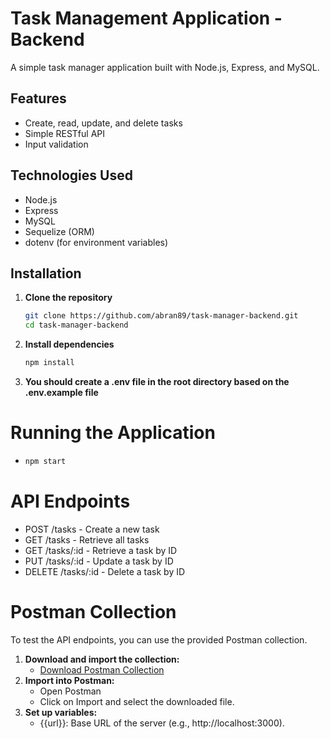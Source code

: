 # Task Management Application - Backend
A simple task manager application built with Node.js, Express, and MySQL.

## Features
- Create, read, update, and delete tasks
- Simple RESTful API
- Input validation

## Technologies Used
- Node.js
- Express
- MySQL
- Sequelize (ORM)
- dotenv (for environment variables)

## Installation

1. **Clone the repository**
   ```bash
   git clone https://github.com/abran89/task-manager-backend.git
   cd task-manager-backend
   ```
2. **Install dependencies**
    ```bash
    npm install
    ```
3. **You should create a .env file in the root directory based on the .env.example file**

# Running the Application

-
    ```bash
    npm start
    ```

# API Endpoints
- POST /tasks - Create a new task
- GET /tasks - Retrieve all tasks
- GET /tasks/:id - Retrieve a task by ID
- PUT /tasks/:id - Update a task by ID
- DELETE /tasks/:id - Delete a task by ID

# Postman Collection
To test the API endpoints, you can use the provided Postman collection.
1. **Download and import the collection:**
   - [Download Postman Collection](./postman_collection.json)
3. **Import into Postman:**
   - Open Postman
   - Click on Import and select the downloaded file.
4. **Set up variables:**
   - {{url}}: Base URL of the server (e.g., http://localhost:3000).
